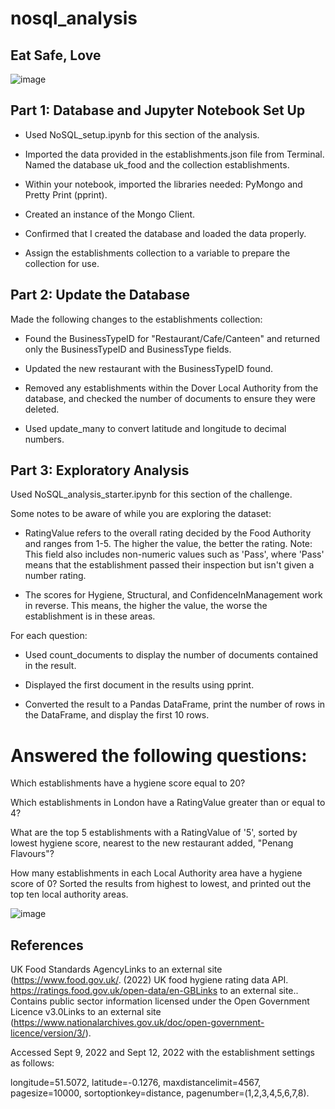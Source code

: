 # nosql_analysis

## Eat Safe, Love

![image](https://user-images.githubusercontent.com/119654958/225827150-76bff523-fbdb-406b-ae3a-1a93beeba37e.png)

## Part 1: Database and Jupyter Notebook Set Up

- Used NoSQL_setup.ipynb for this section of the analysis.

- Imported the data provided in the establishments.json file from Terminal. Named the database uk_food and the collection establishments. 

- Within your notebook, imported the libraries needed: PyMongo and Pretty Print (pprint).

- Created an instance of the Mongo Client.

- Confirmed that I created the database and loaded the data properly.

- Assign the establishments collection to a variable to prepare the collection for use.

## Part 2: Update the Database

Made the following changes to the establishments collection:

- Found the BusinessTypeID for "Restaurant/Cafe/Canteen" and returned only the BusinessTypeID and BusinessType fields.

- Updated the new restaurant with the BusinessTypeID found.

- Removed any establishments within the Dover Local Authority from the database, and checked the number of documents to ensure they were deleted.

- Used update_many to convert latitude and longitude to decimal numbers.

## Part 3: Exploratory Analysis

Used NoSQL_analysis_starter.ipynb for this section of the challenge.

Some notes to be aware of while you are exploring the dataset:

- RatingValue refers to the overall rating decided by the Food Authority and ranges from 1-5. The higher the value, the better the rating. Note: This field also includes non-numeric values such as 'Pass', where 'Pass' means that the establishment passed their inspection but isn't given a number rating.

- The scores for Hygiene, Structural, and ConfidenceInManagement work in reverse. This means, the higher the value, the worse the establishment is in these areas.

For each question:

- Used count_documents to display the number of documents contained in the result.

- Displayed the first document in the results using pprint.

- Converted the result to a Pandas DataFrame, print the number of rows in the DataFrame, and display the first 10 rows.
 
 # Answered the following questions: 
 
 Which establishments have a hygiene score equal to 20?

Which establishments in London have a RatingValue greater than or equal to 4?

What are the top 5 establishments with a RatingValue of '5', sorted by lowest hygiene score, nearest to the new restaurant added, "Penang Flavours"?

How many establishments in each Local Authority area have a hygiene score of 0? Sorted the results from highest to lowest, and printed out the top ten local authority areas.

![image](https://user-images.githubusercontent.com/119654958/225828287-88e9c08e-e581-4732-b1a8-7fd39656e158.png)

## References
UK Food Standards AgencyLinks to an external site (https://www.food.gov.uk/. (2022) 
UK food hygiene rating data API. https://ratings.food.gov.uk/open-data/en-GBLinks to an external site.. Contains public sector information licensed under the Open Government Licence v3.0Links to an external site (https://www.nationalarchives.gov.uk/doc/open-government-licence/version/3/).

Accessed Sept 9, 2022 and Sept 12, 2022 with the establishment settings as follows: 

longitude=51.5072, latitude=-0.1276, maxdistancelimit=4567, pagesize=10000, sortoptionkey=distance, pagenumber=(1,2,3,4,5,6,7,8).
